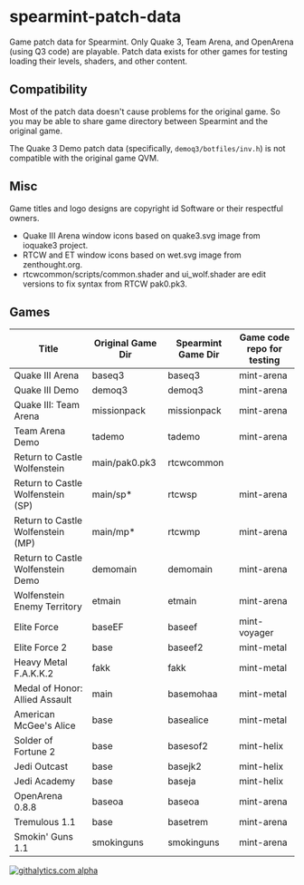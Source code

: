 spearmint-patch-data
====================

Game patch data for Spearmint. Only Quake 3, Team Arena, and OpenArena (using Q3 code) are playable. Patch data exists for other games for testing loading their levels, shaders, and other content.

## Compatibility
Most of the patch data doesn't cause problems for the original game. So you may be able to share game directory between Spearmint and the original game.

The Quake 3 Demo patch data (specifically, `demoq3/botfiles/inv.h`) is not compatible with the original game QVM.

## Misc
Game titles and logo designs are copyright id Software or their respectful owners.

  * Quake III Arena window icons based on quake3.svg image from ioquake3 project.
  * RTCW and ET window icons based on wet.svg image from zenthought.org.
  * rtcwcommon/scripts/common.shader and ui_wolf.shader are edit versions to fix syntax from RTCW pak0.pk3.

## Games
| Title                             | Original Game Dir | Spearmint Game Dir | Game code repo for testing |
| --------------------------------- | ----------------- | ------------------ | ---------- |
| Quake III Arena                   | baseq3            | baseq3             | mint-arena |
| Quake III Demo                    | demoq3            | demoq3             | mint-arena |
| Quake III: Team Arena             | missionpack       | missionpack        | mint-arena |
| Team Arena Demo                   | tademo            | tademo             | mint-arena |
| Return to Castle Wolfenstein      | main/pak0.pk3     | rtcwcommon         |            |
| Return to Castle Wolfenstein (SP) | main/sp*          | rtcwsp             | mint-arena |
| Return to Castle Wolfenstein (MP) | main/mp*          | rtcwmp             | mint-arena |
| Return to Castle Wolfenstein Demo | demomain          | demomain           | mint-arena |
| Wolfenstein Enemy Territory       | etmain            | etmain             | mint-arena |
| Elite Force                       | baseEF            | baseef             | mint-voyager |
| Elite Force 2                     | base              | baseef2            | mint-metal |
| Heavy Metal F.A.K.K.2             | fakk              | fakk               | mint-metal |
| Medal of Honor: Allied Assault    | main              | basemohaa          | mint-metal |
| American McGee's Alice            | base              | basealice          | mint-metal |
| Solder of Fortune 2               | base              | basesof2           | mint-helix |
| Jedi Outcast                      | base              | basejk2            | mint-helix |
| Jedi Academy                      | base              | baseja             | mint-helix |
| OpenArena 0.8.8                   | baseoa            | baseoa             | mint-arena |
| Tremulous 1.1                     | base              | basetrem           | mint-arena |
| Smokin' Guns 1.1                  | smokinguns        | smokinguns         | mint-arena |

[![githalytics.com alpha](https://cruel-carlota.pagodabox.com/7817f3e5ff80a73220f4882c3032d235 "githalytics.com")](http://githalytics.com/zturtleman/spearmint-patch-data)

